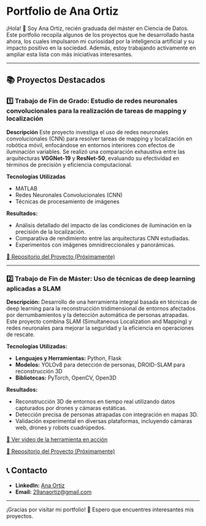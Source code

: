 # Portfolio de Ana Ortiz

¡Hola! 👋 Soy Ana Ortiz, recién graduada del máster en Ciencia de Datos. Este portfolio recopila algunos de los proyectos que he desarrollado hasta ahora, los cuales impulsaron mi curiosidad por la inteligencia artificial y su impacto positivo en la sociedad. Además, estoy trabajando activamente en ampliar esta lista con más iniciativas interesantes.

---

## 📚 Proyectos Destacados

### 1️⃣ Trabajo de Fin de Grado: Estudio de redes neuronales convolucionales para la realización de tareas de mapping y localización
**Descripción**
Este proyecto investiga el uso de redes neuronales convolucionales (CNN) para resolver tareas de mapping y localización en robótica móvil, enfocándose en entornos interiores con efectos de iluminación variables. Se realizó una comparación exhaustiva entre las arquitecturas **VGGNet-19** y **ResNet-50**, evaluando su efectividad en términos de precisión y eficiencia computacional.

**Tecnologías Utilizadas**
- MATLAB
- Redes Neuronales Convolucionales (CNN)
- Técnicas de procesamiento de imágenes

**Resultados:**
- Análisis detallado del impacto de las condiciones de iluminación en la precisión de la localización.
- Comparativa de rendimiento entre las arquitecturas CNN estudiadas.
- Experimentos con imágenes omnidireccionales y panorámicas.

[🔗 Repositorio del Proyecto (Próximamente)](#)

---

### 2️⃣ Trabajo de Fin de Máster: Uso de técnicas de deep learning aplicadas a SLAM
**Descripción:**
Desarrollo de una herramienta integral basada en técnicas de deep learning para la reconstrucción tridimensional de entornos afectados por derrumbamientos y la detección automática de personas atrapadas. Este proyecto combina SLAM (Simultaneous Localization and Mapping) y redes neuronales para mejorar la seguridad y la eficiencia en operaciones de rescate.

**Tecnologías Utilizadas:**
- **Lenguajes y Herramientas:** Python, Flask
- **Modelos:** YOLOv8 para detección de personas, DROID-SLAM para reconstrucción 3D
- **Bibliotecas:** PyTorch, OpenCV, Open3D

**Resultados:**
- Reconstrucción 3D de entornos en tiempo real utilizando datos capturados por drones y cámaras estáticas.
- Detección precisa de personas atrapadas con integración en mapas 3D.
- Validación experimental en diversas plataformas, incluyendo cámaras web, drones y robots cuadrúpedos.

[🎥 Ver video de la herramienta en acción](https://www.youtube.com/watch?v=5InR5XFc-ls)

[🔗 Repositorio del Proyecto (Próximamente)](#)

## 📞 Contacto  
- **LinkedIn:** [Ana Ortiz](www.linkedin.com/in/anaortizlegacion)  
- **Email:** 29anaortiz@gmail.com  

---

¡Gracias por visitar mi portfolio! 🌟 Espero que encuentres interesantes mis proyectos.
